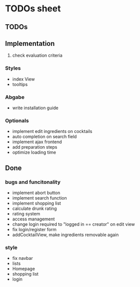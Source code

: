 # TODOs sheet

## TODOs

## Implementation

1.  check evaluation criteria

### Styles

* index View
* tooltips

### Abgabe

* write installation guide

### Optionals

* implement edit ingredients on cocktails
* auto completion on search field
* implement ajax frontend
* add preparation steps
* optimize loading time

## Done

### bugs and funcitonality

* implement abort button
* implement search function
* implement shopping list
* calculate drunk rating
* rating system
* access management
* change login required to "logged in == creator" on edit view
* fix login/register form
* addCocktailView, make ingredients removable again

### style

* fix navbar
* lists
* Homepage
* shopping list
* login

